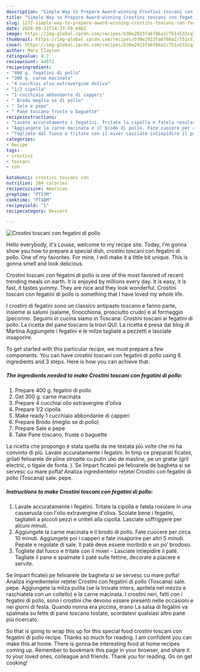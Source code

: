 ```yaml
---
description: "Simple Way to Prepare Award-winning Crostini toscani con fegatini di pollo"
title: "Simple Way to Prepare Award-winning Crostini toscani con fegatini di pollo"
slug: 1172-simple-way-to-prepare-award-winning-crostini-toscani-con-fegatini-di-pollo
date: 2020-09-21T14:37:59.646Z
image: https://img-global.cpcdn.com/recipes/b30e2923fa6f86a2/751x532cq70/crostini-toscani-con-fegatini-di-pollo-recipe-main-photo.jpg
thumbnail: https://img-global.cpcdn.com/recipes/b30e2923fa6f86a2/751x532cq70/crostini-toscani-con-fegatini-di-pollo-recipe-main-photo.jpg
cover: https://img-global.cpcdn.com/recipes/b30e2923fa6f86a2/751x532cq70/crostini-toscani-con-fegatini-di-pollo-recipe-main-photo.jpg
author: Mary Clayton
ratingvalue: 4.7
reviewcount: 44672
recipeingredient:
- "400 g. fegatini di pollo"
- "300 g. carne macinata"
- "4 cucchiai olio extravergine doliva"
- "1/2 cipolla"
- "1 cucchiaio abbondante di capperi"
- " Brodo meglio se di pollo"
- " Sale e pepe"
- " Pane toscano fruste o baguette"
recipeinstructions:
- "Lavate accuratamente i fegatini. Tritate la cipolla e fatela rosolare in una casseruola con l&#39;olio extravergine d&#39;oliva. Scolate bene i fegatini, tagliateli a piccoli pezzi e uniteli alla cipolla. Lasciate soffriggere per alcuni minuti."
- "Aggiungete la carne macinata e il brodo di pollo. Fate cuocere per circa 10 minuti. Aggiungete poi i capperi e fate insaporire per altri 5 minuti. Pepate e regolate di sale. Il patè deve essere morbido e un po’ brodoso."
- "Togliete dal fuoco e tritate con il mixer Lasciate intiepidire il paté. Tagliate il pane e spalmate il paté sulle fettine, decorate a piacere e servite."
categories:
- Recipe
tags:
- crostini
- toscani
- con

katakunci: crostini toscani con 
nutrition: 204 calories
recipecuisine: American
preptime: "PT23M"
cooktime: "PT48M"
recipeyield: "1"
recipecategory: Dessert

---
```



![Crostini toscani con fegatini di pollo](https://img-global.cpcdn.com/recipes/b30e2923fa6f86a2/751x532cq70/crostini-toscani-con-fegatini-di-pollo-recipe-main-photo.jpg)

Hello everybody, it's Louise, welcome to my recipe site. Today, I'm gonna show you how to prepare a special dish, crostini toscani con fegatini di pollo. One of my favorites. For mine, I will make it a little bit unique. This is gonna smell and look delicious.

Crostini toscani con fegatini di pollo is one of the most favored of recent trending meals on earth. It is enjoyed by millions every day. It is easy, it is fast, it tastes yummy. They are nice and they look wonderful. Crostini toscani con fegatini di pollo is something that I have loved my whole life.

I crostini di fegatini sono un classico antipasto toscano e fanno parte, insieme ai salumi (salame, finocchiona, prosciutto crudo) e al formaggio (pecorino. Seguimi in cucina siamo in Toscana: Crostini toscani ai fegatini di pollo. La ricetta del pane toscano la trovi QUI. La ricetta è presa dal blog di Martina Aggiungete i fegatini e le milze tagliate a pezzetti e lasciate insaporire.


To get started with this particular recipe, we must prepare a few components. You can have crostini toscani con fegatini di pollo using 8 ingredients and 3 steps. Here is how you can achieve that.

<!--inarticleads1-->

##### The ingredients needed to make Crostini toscani con fegatini di pollo:

1. Prepare 400 g. fegatini di pollo
1. Get 300 g. carne macinata
1. Prepare 4 cucchiai olio extravergine d&#39;oliva
1. Prepare 1/2 cipolla
1. Make ready 1 cucchiaio abbondante di capperi
1. Prepare  Brodo (meglio se di pollo)
1. Prepare  Sale e pepe
1. Take  Pane toscano, fruste o baguette


La ricetta che propongo è stata quella da me testata più volte che mi ha convinto di più. Lavate accuratamente i fegatini. În timp ce preparati ficateii, grilati felioarele de pîine stropite cu putin ulei de masline, pe un gratar (gril electric, o tigaie de fonta. ). Se împart ficateii pe felioarele de bagheta si se servesc cu mare pofta! Analiza ingredientelor rețetei Crostini con fegatini di pollo (Toscana) sale. pepe. 

<!--inarticleads2-->

##### Instructions to make Crostini toscani con fegatini di pollo:

1. Lavate accuratamente i fegatini. Tritate la cipolla e fatela rosolare in una casseruola con l&#39;olio extravergine d&#39;oliva. Scolate bene i fegatini, tagliateli a piccoli pezzi e uniteli alla cipolla. Lasciate soffriggere per alcuni minuti.
1. Aggiungete la carne macinata e il brodo di pollo. Fate cuocere per circa 10 minuti. Aggiungete poi i capperi e fate insaporire per altri 5 minuti. Pepate e regolate di sale. Il patè deve essere morbido e un po’ brodoso.
1. Togliete dal fuoco e tritate con il mixer - Lasciate intiepidire il paté. Tagliate il pane e spalmate il paté sulle fettine, decorate a piacere e servite.


Se împart ficateii pe felioarele de bagheta si se servesc cu mare pofta! Analiza ingredientelor rețetei Crostini con fegatini di pollo (Toscana) sale. pepe. Aggiungete la milza pulita (se la trovate intera, apritela nel mezzo e raschiatela con un coltello) e la carne macinata. I crostini neri, fatti con i fegatini di pollo, sono i crostini che devono essere presenti nelle occasioni e nei giorni di festa. Quando nonna era piccina, erano La salsa di fegatini va spalmata su fette di pane toscano tostate, scordatevi qualsiasi altro pane più ricercato. 

So that is going to wrap this up for this special food crostini toscani con fegatini di pollo recipe. Thanks so much for reading. I am confident you can make this at home. There is gonna be interesting food at home recipes coming up. Remember to bookmark this page in your browser, and share it to your loved ones, colleague and friends. Thank you for reading. Go on get cooking!
